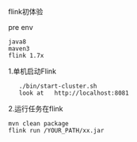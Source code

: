 flink初体验

pre env
```
java8
maven3
flink 1.7x
```

1.单机启动Flink

```
   ./bin/start-cluster.sh
   look at   http://localhost:8081
```

2.运行任务在flink

```
mvn clean package
flink run /YOUR_PATH/xx.jar
```






